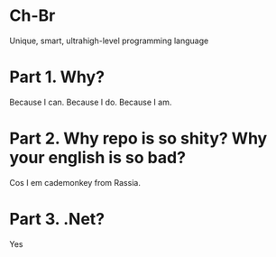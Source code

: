 # Ch-Br
Unique, smart, ultrahigh-level programming language
# Part 1. Why?
Because I can. Because I do. Because I am.
# Part 2. Why repo is so shity? Why your english is so bad?
Cos I em cademonkey from Rassia.
# Part 3. .Net?
Yes
